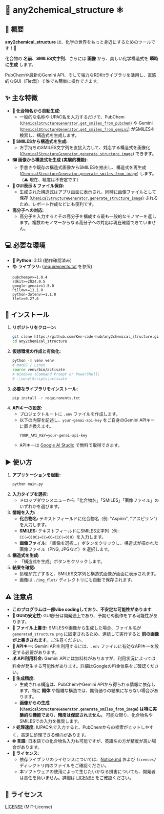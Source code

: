 # 🧪 any2chemical_structure ⚛️

## 🌟 概要

**any2chemical_structure** は、化学の世界をもっと身近にするためのツールです！🧪

化合物の **名前**、**SMILES文字列**、さらには **画像** から、美しい化学構造式を **瞬時に生成** します。

PubChemや最新のGemini API、そして強力なRDKitライブラリを活用し、直感的なGUI（Flet製）で誰でも簡単に操作できます。

## ✨ 主な特徴

*   **🧠 化合物名から自動生成:**
    *   一般的な名称やIUPAC名を入力するだけで、PubChem ([`ChemicalStructureGenerator.get_smiles_from_pubchem`](any2structure.py)) や Gemini ([`ChemicalStructureGenerator.get_smiles_from_gemini`](any2structure.py)) がSMILESを検索し、構造式を生成します。
*   **📝 SMILESから構造式を生成:**
    *   お手持ちのSMILES文字列を直接入力して、対応する構造式を画像化 ([`ChemicalStructureGenerator.generate_structure_image`](any2structure.py)) できます。
*   **🖼️ 画像から構造式を生成 (実験的機能):**
    *   手書きや既存の構造式画像からSMILESを抽出し、構造式を再生成 ([`ChemicalStructureGenerator.generate_smiles_from_image`](any2structure.py)) します。（⚠️ 現在、精度は不安定です）
*   **💾 GUI表示 & ファイル保存:**
    *   生成された構造式はアプリ画面に表示され、同時に画像ファイルとして保存 ([`ChemicalStructureGenerator.generate_structure_image`](any2structure.py)) されるため、レポート作成などにも便利です。
*   **高分子への対応:**
    *   高分子を入力するとその高分子を構成する最も一般的なモノマーを返します。複数のモノマーからなる高分子への対応は現在確認できていません。

## 💻 必要な環境

*   🐍 **Python:** 3.13 (動作確認済み)
*   📚 **ライブラリ:** ([requirements.txt](requirements.txt) を参照)
    ```
    pubchempy>=1.0.4
    rdkit>=2024.9.5
    google-genai>=1.5.0
    Pillow>=11.1.0
    python-dotenv>=1.1.0
    flet>=0.27.6
    ```

## 🚀 インストール

1.  **リポジトリをクローン:** 
    ```bash
    git clone https://github.com/Ken-code-hub/any2chemical_structure.git
    cd any2chemical_structure
    ```
2.  **仮想環境の作成と有効化:**
    ```bash
    python -m venv venv
    # macOS / Linux
    source venv/bin/activate
    # Windows (Command Prompt or PowerShell)
    # .\venv\Scripts\activate
    ```
3.  **必要なライブラリをインストール:**
    ```bash
    pip install -r requirements.txt
    ```
4.  **APIキーの設定:**
    *   プロジェクトルートに `.env` ファイルを作成します。
    *   以下の内容を記述し、`your-genai-api-key` をご自身のGemini APIキーに置き換えます。
        ```dotenv
        YOUR_API_KEY=your-genai-api-key
        ```
    *   APIキーは [Google AI Studio](https://aistudio.google.com) で無料で取得できます。

## ▶️ 使い方

1.  **アプリケーションを起動:**
    ```bash
    python main.py
    ```
2.  **入力タイプを選択:**
    *   ドロップダウンメニューから「化合物名」「SMILES」「画像ファイル」のいずれかを選びます。
3.  **情報を入力:**
    *   **化合物名:** テキストフィールドに化合物名（例: "Aspirin", "アスピリン"）を入力します。
    *   **SMILES:** テキストフィールドにSMILES文字列（例: `CC(=O)OC1=CC=CC=C1C(=O)O`）を入力します。
    *   **画像ファイル:** 「画像を選択...」ボタンをクリックし、構造式が描かれた画像ファイル（PNG, JPGなど）を選択します。
4.  **構造式を生成:**
    *   「構造式を生成」ボタンをクリックします。
5.  **結果を確認:**
    *   処理が完了すると、SMILES文字列と構造式画像が画面に表示されます。
    *   画像は `./img_flet/` ディレクトリにも自動で保存されます。

## ⚠️ 注意点
*   **このプログラムは一部vibe codingしており、不安定な可能性があります**
*   **🧪 GUIの安定性:** GUI部分は開発途上であり、予期せぬ動作をする可能性があります。
*   **💾 ファイル上書き:** SMILESや画像から生成した場合、ファイル名が `generated_structure.png` に固定されるため、連続して実行すると **前の画像が上書きされます**。ご注意ください。
*   **🔑 APIキー:** Gemini APIを利用するには、`.env` ファイルに有効なAPIキーを設定する必要があります。
*   **💰 API利用料金:** Gemini APIには無料枠がありますが、利用状況によっては料金が発生する可能性があります。詳細はGoogleの料金体系をご確認ください。
*   **🔬 生成精度:**
    *   生成される構造は、PubChemやGemini APIから得られる情報に依存します。特に **錯体** や複雑な構造では、期待通りの結果にならない場合があります。
    *   **画像からの生成 ([`ChemicalStructureGenerator.generate_smiles_from_image`](any2structure.py)) は特に実験的な機能であり、精度は保証されません。** 可能な限り、化合物名やSMILESでの入力を推奨します。
*   **⚡ 処理速度:** IUPAC名で入力すると、PubChemからの検索がヒットしやすく、高速に処理できる傾向があります。
*   **🌐 言語:** 日本語での化合物名入力も可能ですが、英語名の方が精度が高い場合があります。
*   **📜 ライセンス:**
    *   依存ライブラリのライセンスについては、[Notice.md](Notice.md) および `licences/` ディレクトリ内のファイルをご確認ください。
    *   本ソフトウェアの使用によって生じたいかなる損害についても、開発者は責任を負いません。詳細は [LICENSE](LICENSE) をご確認ください。

## 📄 ライセンス

[LICENSE](LICENSE) (MIT-License)
